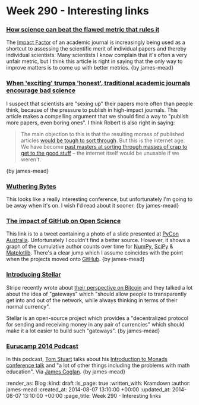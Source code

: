 Week 290 - Interesting links
============================

### [How science can beat the flawed metric that rules it](https://theconversation.com/how-science-can-beat-the-flawed-metric-that-rules-it-29606)

The [Impact Factor](http://en.wikipedia.org/wiki/Impact_factor) of an academic journal is increasingly being used as a shortcut to assessing the scientific merit of individual papers and thereby individual scientists. Many scientists I know complain that it's often a very unfair metric, but I think this article is right in saying that the only way to improve matters is to come up with better metrics. {by james-mead}


### [When 'exciting' trumps 'honest', traditional academic journals encourage bad science](https://theconversation.com/when-exciting-trumps-honest-traditional-academic-journals-encourage-bad-science-29804)

I suspect that scientists are "sexing up" their papers more often than people think, because of the pressure to publish in high-impact journals. This article makes a compelling argument that we should find a way to "publish more papers, even boring ones". I think Robert is also right in saying:

> The main objection to this is that the resulting morass of published articles [would be tough to sort through](https://theconversation.com/how-science-can-beat-the-flawed-metric-that-rules-it-29606). But this is the internet age. We have become [past masters at sorting through masses of crap to get to the good stuff](http://www.theatlantic.com/technology/archive/2014/01/how-netflix-reverse-engineered-hollywood/282679/) – the internet itself would be unusable if we weren't.

{by james-mead}


### [Wuthering Bytes](http://wutheringbytes.com/)

This looks like a really interesting conference, but unfortunately I'm going to be away when it's on. I wish I'd read about it sooner. {by james-mead}


### [The impact of GitHub on Open Science](https://twitter.com/jnuneziglesias/status/494985619798368259/)

This link is to a tweet containing a photo of a slide presented at [PyCon Australia](http://2014.pycon-au.org/). Unfortunately I couldn't find a better source. However, it shows a graph of the cumulative author counts over time for [NumPy](http://www.numpy.org/), [SciPy](http://www.scipy.org/) & [Matplotlib](http://matplotlib.org/). There's a clear jump which I assume coincides with the point when the projects moved onto [GitHub](https://github.com/). {by james-mead}


### [Introducing Stellar](https://www.stellar.org/blog/introducing-stellar/)

Stripe recently wrote about [their perspective on Bitcoin](https://stripe.com/blog/bitcoin-the-stripe-perspective) and they talked a lot about the idea of "gateways" which "should allow people to transparently get into and out of the network, while always thinking in terms of their normal currency".

Stellar is an open-source project which provides a "decentralized protocol for sending and receiving money in any pair of currencies" which should make it a lot easier to build such "gateways". {by james-mead}


### [Eurucamp 2014 Podcast](http://2014.eurucamp.org/podcast/#TCC003)

In this podcast, [Tom Stuart](http://codon.com/) talks about his [Introduction to Monads conference talk](http://2014.eurucamp.org/speakers/#tom-stuart) and "a lot of other things including the problems with math education". Via [James Coglan](http://jcoglan.com/). {by james-mead}


:render_as: Blog
:kind: draft
:is_page: true
:written_with: Kramdown
:author: james-mead
:created_at: 2014-08-07 13:10:00 +00:00
:updated_at: 2014-08-07 13:10:00 +00:00
:page_title: Week 290 - Interesting links
